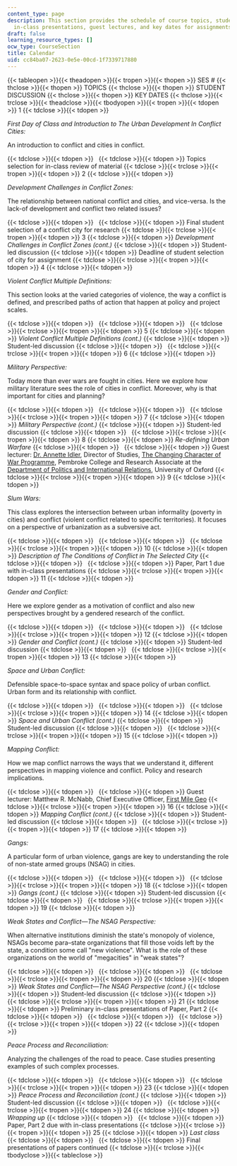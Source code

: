 ```yaml
---
content_type: page
description: This section provides the schedule of course topics, student discussions,
  in-class presentations, guest lectures, and key dates for assignments.
draft: false
learning_resource_types: []
ocw_type: CourseSection
title: Calendar
uid: cc84ba07-2623-0e5e-00cd-1f7339717880
---
```

{{< tableopen >}}{{< theadopen >}}{{< tropen >}}{{< thopen >}}
SES #
{{< thclose >}}{{< thopen >}}
TOPICS
{{< thclose >}}{{< thopen >}}
STUDENT DISCUSSION
{{< thclose >}}{{< thopen >}}
KEY DATES
{{< thclose >}}{{< trclose >}}{{< theadclose >}}{{< tbodyopen >}}{{< tropen >}}{{< tdopen >}}
1
{{< tdclose >}}{{< tdopen >}}

*First Day of Class and Introduction to The Urban Development In Conflict Cities:*

An introduction to conflict and cities in conflict.

{{< tdclose >}}{{< tdopen >}}
 
{{< tdclose >}}{{< tdopen >}}
Topics selection for in-class review of material
{{< tdclose >}}{{< trclose >}}{{< tropen >}}{{< tdopen >}}
2
{{< tdclose >}}{{< tdopen >}}

*Development Challenges in Conflict Zones:*

The relationship between national conflict and cities, and vice-versa. Is the lack-of development and conflict two related issues?

{{< tdclose >}}{{< tdopen >}}
 
{{< tdclose >}}{{< tdopen >}}
Final student selection of a conflict city for research
{{< tdclose >}}{{< trclose >}}{{< tropen >}}{{< tdopen >}}
3
{{< tdclose >}}{{< tdopen >}}
*Development Challenges in Conflict Zones (cont.)*
{{< tdclose >}}{{< tdopen >}}
Student-led discussion
{{< tdclose >}}{{< tdopen >}}
Deadline of student selection of city for assignment
{{< tdclose >}}{{< trclose >}}{{< tropen >}}{{< tdopen >}}
4
{{< tdclose >}}{{< tdopen >}}

*Violent Conflict Multiple Definitions:*

This section looks at the varied categories of violence, the way a conflict is defined, and prescribed paths of action that happen at policy and project scales.

{{< tdclose >}}{{< tdopen >}}
 
{{< tdclose >}}{{< tdopen >}}
 
{{< tdclose >}}{{< trclose >}}{{< tropen >}}{{< tdopen >}}
5
{{< tdclose >}}{{< tdopen >}}
*Violent Conflict Multiple Definitions (cont.)*
{{< tdclose >}}{{< tdopen >}}
Student-led discussion
{{< tdclose >}}{{< tdopen >}}
 
{{< tdclose >}}{{< trclose >}}{{< tropen >}}{{< tdopen >}}
6
{{< tdclose >}}{{< tdopen >}}

*Military Perspective:*

Today more than ever wars are fought in cities. Here we explore how military literature sees the role of cities in conflict. Moreover, why is that important for cities and planning?

{{< tdclose >}}{{< tdopen >}}
 
{{< tdclose >}}{{< tdopen >}}
 
{{< tdclose >}}{{< trclose >}}{{< tropen >}}{{< tdopen >}}
7
{{< tdclose >}}{{< tdopen >}}
*Military Perspective (cont.)*
{{< tdclose >}}{{< tdopen >}}
Student-led discussion
{{< tdclose >}}{{< tdopen >}}
 
{{< tdclose >}}{{< trclose >}}{{< tropen >}}{{< tdopen >}}
8
{{< tdclose >}}{{< tdopen >}}
*Re-defining Urban Warfare*
{{< tdclose >}}{{< tdopen >}}
 
{{< tdclose >}}{{< tdopen >}}
Guest lecturer: [Dr. Annette Idler](https://annetteidler.com/), Director of Studies, [The Changing Character of War Programme](http://www.ccw.ox.ac.uk/), Pembroke College and Research Associate at the [Department of Politics and International Relations](http://www.politics.ox.ac.uk/), University of Oxford
{{< tdclose >}}{{< trclose >}}{{< tropen >}}{{< tdopen >}}
9
{{< tdclose >}}{{< tdopen >}}

*Slum Wars:*

This class explores the intersection between urban informality (poverty in cities) and conflict (violent conflict related to specific territories). It focuses on a perspective of urbanization as a subversive act.

{{< tdclose >}}{{< tdopen >}}
 
{{< tdclose >}}{{< tdopen >}}
 
{{< tdclose >}}{{< trclose >}}{{< tropen >}}{{< tdopen >}}
10
{{< tdclose >}}{{< tdopen >}}
*Description of The Conditions of Conflict in The Selected City*
{{< tdclose >}}{{< tdopen >}}
 
{{< tdclose >}}{{< tdopen >}}
Paper, Part 1 due with in-class presentations
{{< tdclose >}}{{< trclose >}}{{< tropen >}}{{< tdopen >}}
11
{{< tdclose >}}{{< tdopen >}}

*Gender and Conflict:*

Here we explore gender as a motivation of conflict and also new perspectives brought by a gendered research of the conflict.

{{< tdclose >}}{{< tdopen >}}
 
{{< tdclose >}}{{< tdopen >}}
 
{{< tdclose >}}{{< trclose >}}{{< tropen >}}{{< tdopen >}}
12
{{< tdclose >}}{{< tdopen >}}
*Gender and Conflict (cont.)*
{{< tdclose >}}{{< tdopen >}}
Student-led discussion
{{< tdclose >}}{{< tdopen >}}
 
{{< tdclose >}}{{< trclose >}}{{< tropen >}}{{< tdopen >}}
13
{{< tdclose >}}{{< tdopen >}}

*Space and Urban Conflict:*

Defensible space-to-space syntax and space policy of urban conflict. Urban form and its relationship with conflict.

{{< tdclose >}}{{< tdopen >}}
 
{{< tdclose >}}{{< tdopen >}}
 
{{< tdclose >}}{{< trclose >}}{{< tropen >}}{{< tdopen >}}
14
{{< tdclose >}}{{< tdopen >}}
*Space and Urban Conflict (cont.)*
{{< tdclose >}}{{< tdopen >}}
Student-led discussion
{{< tdclose >}}{{< tdopen >}}
 
{{< tdclose >}}{{< trclose >}}{{< tropen >}}{{< tdopen >}}
15
{{< tdclose >}}{{< tdopen >}}

*Mapping Conflict:*

How we map conflict narrows the ways that we understand it, different perspectives in mapping violence and conflict. Policy and research implications.

{{< tdclose >}}{{< tdopen >}}
 
{{< tdclose >}}{{< tdopen >}}
Guest lecturer: Matthew R. McNabb, Chief Executive Officer, [First Mile Geo](https://www.firstmilegeo.com/)
{{< tdclose >}}{{< trclose >}}{{< tropen >}}{{< tdopen >}}
16
{{< tdclose >}}{{< tdopen >}}
*Mapping Conflict (cont.)*
{{< tdclose >}}{{< tdopen >}}
Student-led discussion
{{< tdclose >}}{{< tdopen >}}
 
{{< tdclose >}}{{< trclose >}}{{< tropen >}}{{< tdopen >}}
17
{{< tdclose >}}{{< tdopen >}}

*Gangs:*

A particular form of urban violence, gangs are key to understanding the role of non-state armed groups (NSAG) in cities.

{{< tdclose >}}{{< tdopen >}}
 
{{< tdclose >}}{{< tdopen >}}
 
{{< tdclose >}}{{< trclose >}}{{< tropen >}}{{< tdopen >}}
18
{{< tdclose >}}{{< tdopen >}}
*Gangs (cont.)*
{{< tdclose >}}{{< tdopen >}}
Student-led discussion
{{< tdclose >}}{{< tdopen >}}
 
{{< tdclose >}}{{< trclose >}}{{< tropen >}}{{< tdopen >}}
19
{{< tdclose >}}{{< tdopen >}}

*Weak States and Conflict*—*The NSAG Perspective:*

When alternative institutions diminish the state's monopoly of violence, NSAGs become para–state organizations that fill those voids left by the state, a condition some call "new violence". What is the role of these organizations on the world of "megacities" in "weak states"?

{{< tdclose >}}{{< tdopen >}}
 
{{< tdclose >}}{{< tdopen >}}
 
{{< tdclose >}}{{< trclose >}}{{< tropen >}}{{< tdopen >}}
20
{{< tdclose >}}{{< tdopen >}}
*Weak States and Conflict—The NSAG Perspective* *(cont.)*
{{< tdclose >}}{{< tdopen >}}
Student-led discussion
{{< tdclose >}}{{< tdopen >}}
 
{{< tdclose >}}{{< trclose >}}{{< tropen >}}{{< tdopen >}}
21
{{< tdclose >}}{{< tdopen >}}
Preliminary in-class presentations of Paper, Part 2
{{< tdclose >}}{{< tdopen >}}
 
{{< tdclose >}}{{< tdopen >}}
 
{{< tdclose >}}{{< trclose >}}{{< tropen >}}{{< tdopen >}}
22
{{< tdclose >}}{{< tdopen >}}

*Peace Process and Reconciliation:*

Analyzing the challenges of the road to peace. Case studies presenting examples of such complex processes.

{{< tdclose >}}{{< tdopen >}}
 
{{< tdclose >}}{{< tdopen >}}
 
{{< tdclose >}}{{< trclose >}}{{< tropen >}}{{< tdopen >}}
23
{{< tdclose >}}{{< tdopen >}}
*Peace Process and Reconciliation* *(cont.)*
{{< tdclose >}}{{< tdopen >}}
Student-led discussion
{{< tdclose >}}{{< tdopen >}}
 
{{< tdclose >}}{{< trclose >}}{{< tropen >}}{{< tdopen >}}
24
{{< tdclose >}}{{< tdopen >}}
*Wrapping up*
{{< tdclose >}}{{< tdopen >}}
 
{{< tdclose >}}{{< tdopen >}}
Paper, Part 2 due with in-class presentations
{{< tdclose >}}{{< trclose >}}{{< tropen >}}{{< tdopen >}}
25
{{< tdclose >}}{{< tdopen >}}
*Last class*
{{< tdclose >}}{{< tdopen >}}
 
{{< tdclose >}}{{< tdopen >}}
Final presentations of papers continued
{{< tdclose >}}{{< trclose >}}{{< tbodyclose >}}{{< tableclose >}}